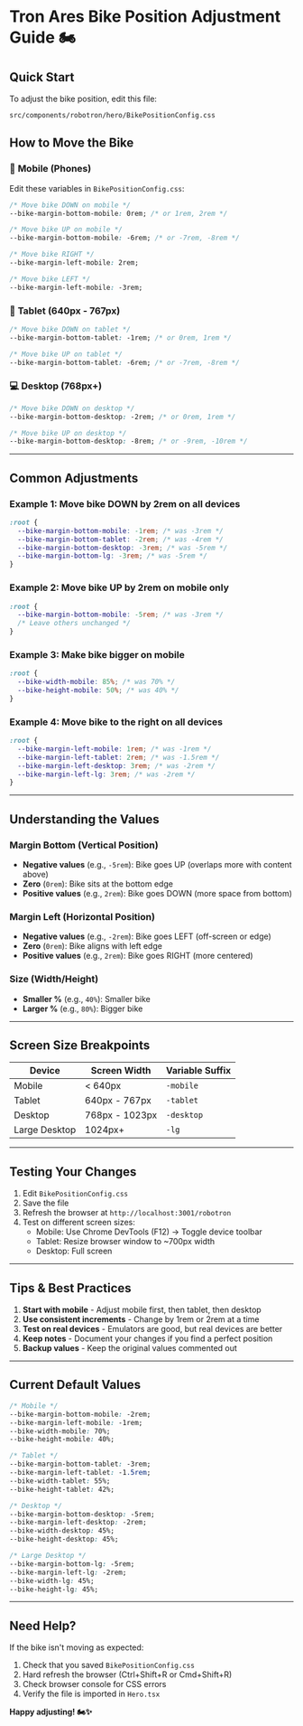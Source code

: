 # Tron Ares Bike Position Adjustment Guide 🏍️

## Quick Start

To adjust the bike position, edit this file:

```
src/components/robotron/hero/BikePositionConfig.css
```

## How to Move the Bike

### 📱 **Mobile (Phones)**

Edit these variables in `BikePositionConfig.css`:

```css
/* Move bike DOWN on mobile */
--bike-margin-bottom-mobile: 0rem; /* or 1rem, 2rem */

/* Move bike UP on mobile */
--bike-margin-bottom-mobile: -6rem; /* or -7rem, -8rem */

/* Move bike RIGHT */
--bike-margin-left-mobile: 2rem;

/* Move bike LEFT */
--bike-margin-left-mobile: -3rem;
```

### 📱 **Tablet (640px - 767px)**

```css
/* Move bike DOWN on tablet */
--bike-margin-bottom-tablet: -1rem; /* or 0rem, 1rem */

/* Move bike UP on tablet */
--bike-margin-bottom-tablet: -6rem; /* or -7rem, -8rem */
```

### 💻 **Desktop (768px+)**

```css
/* Move bike DOWN on desktop */
--bike-margin-bottom-desktop: -2rem; /* or 0rem, 1rem */

/* Move bike UP on desktop */
--bike-margin-bottom-desktop: -8rem; /* or -9rem, -10rem */
```

---

## Common Adjustments

### Example 1: Move bike DOWN by 2rem on all devices

```css
:root {
  --bike-margin-bottom-mobile: -1rem; /* was -3rem */
  --bike-margin-bottom-tablet: -2rem; /* was -4rem */
  --bike-margin-bottom-desktop: -3rem; /* was -5rem */
  --bike-margin-bottom-lg: -3rem; /* was -5rem */
}
```

### Example 2: Move bike UP by 2rem on mobile only

```css
:root {
  --bike-margin-bottom-mobile: -5rem; /* was -3rem */
  /* Leave others unchanged */
}
```

### Example 3: Make bike bigger on mobile

```css
:root {
  --bike-width-mobile: 85%; /* was 70% */
  --bike-height-mobile: 50%; /* was 40% */
}
```

### Example 4: Move bike to the right on all devices

```css
:root {
  --bike-margin-left-mobile: 1rem; /* was -1rem */
  --bike-margin-left-tablet: 2rem; /* was -1.5rem */
  --bike-margin-left-desktop: 3rem; /* was -2rem */
  --bike-margin-left-lg: 3rem; /* was -2rem */
}
```

---

## Understanding the Values

### Margin Bottom (Vertical Position)

- **Negative values** (e.g., `-5rem`): Bike goes UP (overlaps more with content above)
- **Zero** (`0rem`): Bike sits at the bottom edge
- **Positive values** (e.g., `2rem`): Bike goes DOWN (more space from bottom)

### Margin Left (Horizontal Position)

- **Negative values** (e.g., `-2rem`): Bike goes LEFT (off-screen or edge)
- **Zero** (`0rem`): Bike aligns with left edge
- **Positive values** (e.g., `2rem`): Bike goes RIGHT (more centered)

### Size (Width/Height)

- **Smaller %** (e.g., `40%`): Smaller bike
- **Larger %** (e.g., `80%`): Bigger bike

---

## Screen Size Breakpoints

| Device        | Screen Width   | Variable Suffix |
| ------------- | -------------- | --------------- |
| Mobile        | < 640px        | `-mobile`       |
| Tablet        | 640px - 767px  | `-tablet`       |
| Desktop       | 768px - 1023px | `-desktop`      |
| Large Desktop | 1024px+        | `-lg`           |

---

## Testing Your Changes

1. Edit `BikePositionConfig.css`
2. Save the file
3. Refresh the browser at `http://localhost:3001/robotron`
4. Test on different screen sizes:
   - Mobile: Use Chrome DevTools (F12) → Toggle device toolbar
   - Tablet: Resize browser window to ~700px width
   - Desktop: Full screen

---

## Tips & Best Practices

1. **Start with mobile** - Adjust mobile first, then tablet, then desktop
2. **Use consistent increments** - Change by 1rem or 2rem at a time
3. **Test on real devices** - Emulators are good, but real devices are better
4. **Keep notes** - Document your changes if you find a perfect position
5. **Backup values** - Keep the original values commented out

---

## Current Default Values

```css
/* Mobile */
--bike-margin-bottom-mobile: -2rem;
--bike-margin-left-mobile: -1rem;
--bike-width-mobile: 70%;
--bike-height-mobile: 40%;

/* Tablet */
--bike-margin-bottom-tablet: -3rem;
--bike-margin-left-tablet: -1.5rem;
--bike-width-tablet: 55%;
--bike-height-tablet: 42%;

/* Desktop */
--bike-margin-bottom-desktop: -5rem;
--bike-margin-left-desktop: -2rem;
--bike-width-desktop: 45%;
--bike-height-desktop: 45%;

/* Large Desktop */
--bike-margin-bottom-lg: -5rem;
--bike-margin-left-lg: -2rem;
--bike-width-lg: 45%;
--bike-height-lg: 45%;
```

---

## Need Help?

If the bike isn't moving as expected:

1. Check that you saved `BikePositionConfig.css`
2. Hard refresh the browser (Ctrl+Shift+R or Cmd+Shift+R)
3. Check browser console for CSS errors
4. Verify the file is imported in `Hero.tsx`

**Happy adjusting! 🏍️✨**
